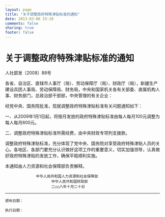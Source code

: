 ```yaml
---
layout: page
title: "关于调整政府特殊津贴标准的通知"
date: 2013-03-06 15:10
comments: false
sharing: true
footer: false
---
```


# 关于调整政府特殊津贴标准的通知

人社部发〔2008〕88号

各省、自治区、直辖市人事厅（局）、劳动保障厅（局）、财政厅（局），新疆生产建设兵团人事局、劳动保障局、财务局，中央和国家机关各有关部委、直属机构人事、财务部门，总政治部干部部，中央管理的有关企业：

经党中央、国务院批准，现就调整政府特殊津贴标准有关问题通知如下：

一、从2009年1月1日起，将按月发放的政府特殊津贴标准由每人每月100元调整为每人每月600元。

二、调整政府特殊津贴标准所需经费，由中央财政专项列支拨款。

调整政府特殊津贴标准，充分体现了党中央、国务院对享受政府特殊津贴人员的关心。各地区、各部门要充分认识做好这项工作的重要意义，切实加强领导，认真做好政府特殊津贴的发放工作，确保平稳顺利实施。

本通知由人力资源和社会保障部负责解释。

                  中华人民共和国人力资源和社会保障部
                         中华人民共和国财政部
                         二○○八年十月二十日

   
----

	颁布日期： 

	执行日期：



